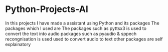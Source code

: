 # Python-Projects-AI
In this projects I have made a assistant using Python and its packages
The packages which I used are
The packages such as pyttsx3 is used to convert the text into audio
packages such as pyaudio & sppech recongnisation is used used to convert audio to text
other packages are self explainatory
